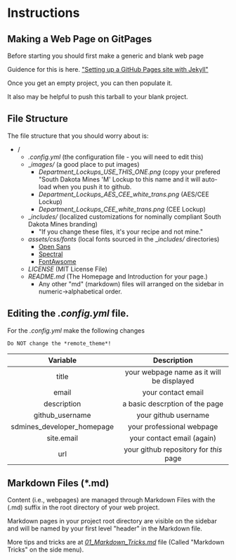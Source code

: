 # Instructions

## Making a Web Page on GitPages

Before starting you should first make a generic and blank web page 

Guidence for this is here.  ["Setting up a GitHub Pages site with Jekyll"](https://docs.github.com/en/pages/setting-up-a-github-pages-site-with-jekyll)

Once you get an empty project, you can then populate it.

It also may be helpful to push this tarball to your blank project.

## File Structure

The file structure that you should worry about is:

* /
  * _.config.yml_ (the configuration file - you will need to edit this)
  * __images/_ (a good place to put images)
     * *Department_Lockups_USE_THIS_ONE.png* (copy your prefered "South Dakota Mines 'M' Lockup to this name and it will auto-load when you push it to github.
     * *Department_Lockups_AES_CEE_white_trans.png* (AES/CEE Lockup)
     * *Department_Lockups_CEE_white_trans.png* (CEE Lockup)
  * __includes/_ (localized customizations for nominally compliant South Dakota Mines branding)
     * "If you change these files, it's your recipe and not mine."
  * _assets/css/fonts_ (local fonts sourced in the __includes/_ directories)
     * [Open Sans](https://fonts.google.com/specimen/Open+Sans)
     * [Spectral](https://fonts.google.com/specimen/Spectral?query=spectral)
     * [FontAwsome](https://fontawesome.com)
  * *LICENSE* (MIT License File)
  * _README.md_ (The Homepage and Introduction for your page.)
     * Any other "md" (markdown) files will arranged on the sidebar in numeric->alphabetical order.

## Editing the _.config.yml_ file.

For the _.config.yml_ make the following changes

```warning
Do NOT change the *remote_theme*!
```

| Variable                   | Description                               |
|:--------------------------:|:-----------------------------------------:|
| title                      | your webpage name as it will be displayed |
| email                      | your contact email                        |
| description                | a basic descrption of the page            |
| github_username            | your github username                      |
| sdmines_developer_homepage | your professional webpage                 |
| site.email                 | your contact email (again)                |
| url                        | your github repository for *this* page    |



## Markdown Files (*.md)

Content (i.e., webpages) are managed through Markdown Files with the (.md) suffix in the root directory of your web project.  

Markdown pages in your project root directory are visible on the sidebar and will be named by your first level "header" in the Markdown file. 

More tips and tricks are at [*01_Markdown_Tricks.md*](./01_Markdown_Tricks.md) file (Called "Markdown Tricks" on the side menu).






   




